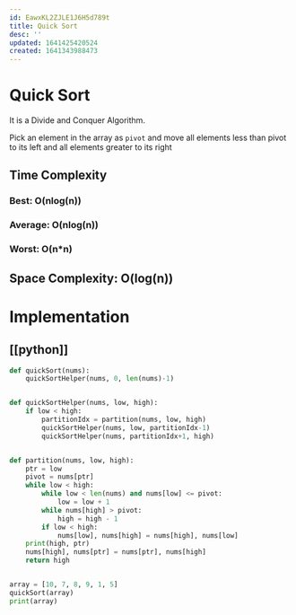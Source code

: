```yaml
---
id: EawxKL2ZJLE1J6H5d789t
title: Quick Sort
desc: ''
updated: 1641425420524
created: 1641343988473
---
```

# Quick Sort

It is a Divide and Conquer Algorithm.

Pick an element in the array as `pivot` and move all elements less than pivot to its left and all elements greater to its right


## Time Complexity

### Best: O(nlog(n))

### Average: O(nlog(n))

### Worst: O(n*n)

## Space Complexity: O(log(n))

# Implementation

## [[python]]

```python
def quickSort(nums):
    quickSortHelper(nums, 0, len(nums)-1)


def quickSortHelper(nums, low, high):
    if low < high:
        partitionIdx = partition(nums, low, high)
        quickSortHelper(nums, low, partitionIdx-1)
        quickSortHelper(nums, partitionIdx+1, high)


def partition(nums, low, high):
    ptr = low
    pivot = nums[ptr]
    while low < high:
        while low < len(nums) and nums[low] <= pivot:
            low = low + 1
        while nums[high] > pivot:
            high = high - 1
        if low < high:
            nums[low], nums[high] = nums[high], nums[low]
    print(high, ptr)
    nums[high], nums[ptr] = nums[ptr], nums[high]
    return high


array = [10, 7, 8, 9, 1, 5]
quickSort(array)
print(array)


```